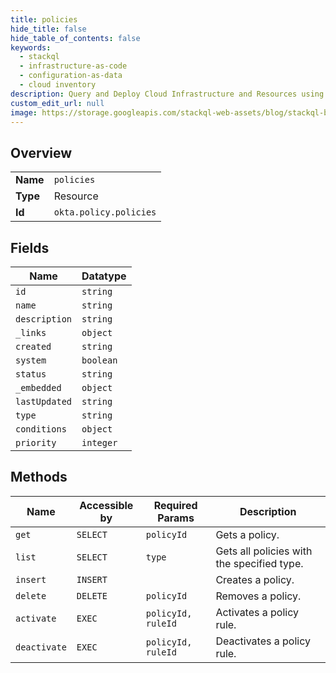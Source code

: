 ```yaml
---
title: policies
hide_title: false
hide_table_of_contents: false
keywords:
  - stackql
  - infrastructure-as-code
  - configuration-as-data
  - cloud inventory
description: Query and Deploy Cloud Infrastructure and Resources using SQL
custom_edit_url: null
image: https://storage.googleapis.com/stackql-web-assets/blog/stackql-blog-post-featured-image.png
---
```

  
    

## Overview
<table><tbody>
<tr><td><b>Name</b></td><td><code>policies</code></td></tr>
<tr><td><b>Type</b></td><td>Resource</td></tr>
<tr><td><b>Id</b></td><td><code>okta.policy.policies</code></td></tr>
</tbody></table>

## Fields
| Name | Datatype |
| ---- | -------- |
| `id` | `string` |
| `name` | `string` |
| `description` | `string` |
| `_links` | `object` |
| `created` | `string` |
| `system` | `boolean` |
| `status` | `string` |
| `_embedded` | `object` |
| `lastUpdated` | `string` |
| `type` | `string` |
| `conditions` | `object` |
| `priority` | `integer` |
## Methods
| Name | Accessible by | Required Params | Description |
| ---- | ------------- | --------------- | ----------- |
| `get` | `SELECT` | `policyId` | Gets a policy. |
| `list` | `SELECT` | `type` | Gets all policies with the specified type. |
| `insert` | `INSERT` |  | Creates a policy. |
| `delete` | `DELETE` | `policyId` | Removes a policy. |
| `activate` | `EXEC` | `policyId, ruleId` | Activates a policy rule. |
| `deactivate` | `EXEC` | `policyId, ruleId` | Deactivates a policy rule. |
